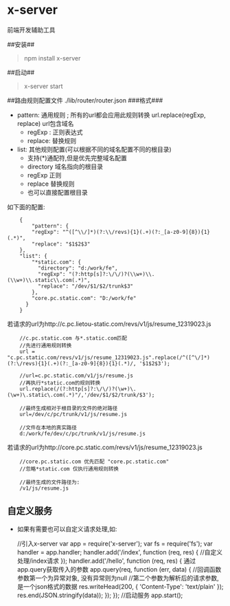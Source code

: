 # x-server
前端开发辅助工具

##安装##
> npm install x-server 

##启动##
> x-server start

##路由规则配置文件
    ./lib/router/router.json
###格式###
* pattern: 通用规则 ; 所有的url都会应用此规则转换 url.replace(regExp, replace) url包含域名
  * regExp : 正则表达式
  * replace: 替换规则
* list: 其他规则配置(可以根据不同的域名配置不同的根目录)
  * 支持(\*)通配符,但是优先完整域名配置
  * directory 域名指向的根目录
  * regExp 正则
  * replace 替换规则
  * 也可以直接配置根目录
  
 如下面的配置:

        {
            "pattern": {
            "regExp": "^([^\\/]*)(?:\\/revs){1}(.+)(?:_[a-z0-9]{8}){1}(.*)",
            "replace": "$1$2$3"
        },
        "list": {
            "*static.com": {
              "directory": "d:/work/fe",
              "regExp": "(?:http[s]?:\/\/)?(\\w+)\\.(\\w+)\\.static\\.com(.*)",
              "replace": "/dev/$1/$2/trunk$3"
            },
            "core.pc.static.com": "D:/work/fe"
          }
        }
若请求的url为http://c.pc.lietou-static.com/revs/v1/js/resume_12319023.js

        //c.pc.static.com 与*.static.com匹配
        //先进行通用规则转换
        url = "c.pc.static.com/revs/v1/js/resume_12319023.js".replace(/^([^\/]*)(?:\/revs){1}(.+)(?:_[a-z0-9]{8}){1}(.*)/, '$1$2$3');

        //url=c.pc.static.com/v1/js/resume.js
        //再执行*static.com的规则转换
        url.replace(/(?:http[s]?:\/\/)?(\w+)\.(\w+)\.static\.com(.*)"/,'/dev/$1/$2/trunk/$3');
        
        //最终生成相对于根目录的文件的绝对路径
        url=/dev/c/pc/trunk/v1/js/resume.js
        
        //文件在本地的真实路径
        d:/work/fe/dev/c/pc/trunk/v1/js/resume.js 

 若请求的url为http://core.pc.static.com/revs/v1/js/resume_12319023.js
       
        //core.pc.static.com 优先匹配 "core.pc.static.com"
        //忽略*static.com 仅执行通用规则转换
        
        //最终生成的文件路径为:
        /v1/js/resume.js
        
        
        


## 自定义服务 ##
* 如果有需要也可以自定义请求处理,如:


    //引入x-server
    var app = require('x-server');
    var fs = require('fs');
    var handler = app.handler;
    handler.add('/index', function (req, res) {
     //自定义处理/index请求
    });
    handler.add('/hello', function (req, res) {
      通过app.query获取传入的参数
      app.query(req, function (err, data) {
        //回调函数参数第一个为异常对象, 没有异常则为null
        //第二个参数为解析后的请求参数, 是一个json格式的数据
        res.writeHead(200, {
          'Content-Type': 'text/plain'
        });
        res.end(JSON.stringify(data));
      });
      });
      //启动服务
      app.start();
